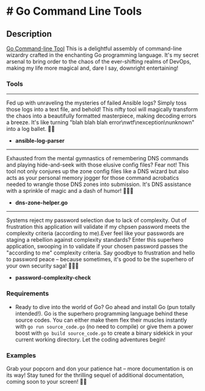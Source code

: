 # # Go Command Line Tools


## Description

[Go Command-line Tool](https://)
This is a delightful assembly of command-line wizardry crafted in the enchanting Go programming language. It's my secret arsenal to bring order to the chaos of the ever-shifting realms of DevOps, making my life more magical and, dare I say, downright entertaining!

### Tools
---
Fed up with unraveling the mysteries of failed Ansible logs? Simply toss those logs into a text file, and behold! This nifty tool will magically transform the chaos into a beautifully formatted masterpiece, making decoding errors a breeze. It's like turning "blah blah blah error\nwtf\nexception\nunknown" into a log ballet. 💃✨
- **ansible-log-parser** 
---

Exhausted from the mental gymnastics of remembering DNS commands and playing hide-and-seek with those elusive config files? Fear not! This tool not only conjures up the zone config files like a DNS wizard but also acts as your personal memory jogger for those command acrobatics needed to wrangle those DNS zones into submission. It's DNS assistance with a sprinkle of magic and a dash of humor! 🧙‍♂️✨
- **dns-zone-helper.go**
---

Systems reject my password selection due to lack of complexity. Out of frustration this application will validate if my chpsen password meets the complexity criteria (according to me).Ever feel like your passwords are staging a rebellion against complexity standards? Enter this superhero application, swooping in to validate if your chosen password passes the "according to me" complexity criteria. Say goodbye to frustration and hello to password peace – because sometimes, it's good to be the superhero of your own security saga! 🦸‍♂️🔐
- **password-complexity-check**


### Requirements
- Ready to dive into the world of Go? Go ahead and install Go (pun totally intended!). Go is the superhero programming language behind these source codes. You can either make them flex their muscles instantly with ```go run source_code.go``` (no need to compile) or give them a power boost with ```go build source_code.go``` to create a binary sidekick in your current working directory. Let the coding adventures begin!


### Examples

Grab your popcorn and don your patience hat – more documentation is on its way! Stay tuned for the thrilling sequel of additional documentation, coming soon to your screen! 🍿📜
